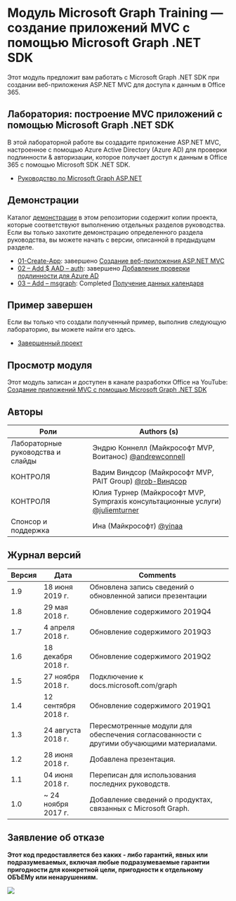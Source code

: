 # <a name="microsoft-graph-training-module---build-mvc-apps-with-the-microsoft-graph-net-sdk"></a>Модуль Microsoft Graph Training — создание приложений MVC с помощью Microsoft Graph .NET SDK

Этот модуль предложит вам работать с Microsoft Graph .NET SDK при создании веб-приложения ASP.NET MVC для доступа к данным в Office 365.

## <a name="lab---build-mvc-apps-with-the-microsoft-graph-net-sdk"></a>Лаборатория: построение MVC приложений с помощью Microsoft Graph .NET SDK

В этой лабораторной работе вы создадите приложение ASP.NET MVC, настроенное с помощью Azure Active Directory (Azure AD) для проверки подлинности & авторизации, которое получает доступ к данным в Office 365 с помощью Microsoft SDK .NET SDK.

- [Руководство по Microsoft Graph ASP.NET](https://docs.microsoft.com/graph/training/aspnet-tutorial)

## <a name="demos"></a>Демонстрации

Каталог [демонстрации](./Demos) в этом репозитории содержит копии проекта, которые соответствуют выполнению отдельных разделов руководства. Если вы только захотите демонстрацию определенного раздела руководства, вы можете начать с версии, описанной в предыдущем разделе.

- [01-Create-App](Demos/01-create-app): завершено [Создание веб-приложения ASP.NET MVC](https://docs.microsoft.com/graph/training/aspnet-tutorial?tutorial-step=1)
- [02 – Add $ AAD – auth](Demos/02-add-aad-auth): завершено [Добавление проверки подлинности для Azure AD](https://docs.microsoft.com/graph/training/aspnet-tutorial?tutorial-step=3)
- [03 – Add – msgraph](Demos/03-add-msgraph): Completed [Получение данных календаря](https://docs.microsoft.com/graph/training/aspnet-tutorial?tutorial-step=4)

## <a name="completed-sample"></a>Пример завершен

Если вы только что создали полученный пример, выполнив следующую лабораторию, вы можете найти его здесь.

- [Завершенный проект](Demos/03-add-msgraph)

## <a name="watch-the-module"></a>Просмотр модуля

Этот модуль записан и доступен в канале разработки Office на YouTube: [Создание приложений MVC с помощью Microsoft Graph .NET SDK](https://youtu.be/a2teHZ5WuNc)

## <a name="contributors"></a>Авторы

| Роли                | Authors (s)                                                                                     |
| -------------------- | --------------------------------------------------------------------------------------------- |
| Лабораторные руководства и слайды | Эндрю Коннелл (Майкрософт MVP, Воитанос) [@andrewconnell](//github.com/andrewconnell)         |
| КОНТРОЛЯ                   | Вадим Виндсор (Майкрософт MVP, PAIT Group) [@rob-Виндсор](//github.com/rob-windsor)              |
| КОНТРОЛЯ                   | Юлия Турнер (Майкрософт MVP, Sympraxis консультационные услуги) [@juliemturner](//github.com/juliemturner) |
| Спонсор и поддержка    | Ина (Майкрософт) [@yinaa](//github.com/yinaa)                                          |

## <a name="version-history"></a>Журнал версий

| Версия |        Дата        |                       Comments                       |
| ------- | ------------------ | ---------------------------------------------------- |
| 1.9     | 18 июня 2019 г.      | Обновлена запись сведений о обновленной записи презентации     |
| 1.8     | 29 мая 2018 г.       | Обновление содержимого 2019Q4                               |
| 1.7     | 4 апреля 2018 г.      | Обновление содержимого 2019Q3                               |
| 1.6     | 18 декабря 2018 г.  | Обновление содержимого 2019Q2                               |
| 1.5     | 27 ноября 2018 г.  | Подключение к docs.microsoft.com/graph                |
| 1.4     | 12 сентября 2018 г. | Обновление содержимого 2019Q1                               |
| 1.3     | 24 августа 2018 г.    | Пересмотренные модули для обеспечения согласованности с другими обучающими материалами. |
| 1.2     | 28 июня 2018 г.      | Добавлена презентация.                                    |
| 1.1     | 04 июня 2018 г.      | Переписан для использования последних руководств.                    |
| 1.0     | ~ 24 ноября 2017 г. | Добавление сведений о продуктах, связанных с Microsoft Graph.       |

## <a name="disclaimer"></a>Заявление об отказе

**Этот код предоставляется без каких _-_ либо гарантий, явных или подразумеваемых, включая любые подразумеваемые гарантии пригодности для конкретной цели, пригодности к отдельному ОБЪЕМу или ненарушениям.**

<img src="https://telemetry.sharepointpnp.com/msgraph-training-aspnetmvcapp" />
